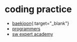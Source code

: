 # coding practice

- [baekjoon](https://www.acmicpc.net "백준 사이트"){:target="_blank"}
- [programmers](https://programmers.co.kr "프로그래머스 사이트")
- [sw expert academy](https://swexpertacademy.com/main/main.do "sw 사이트")